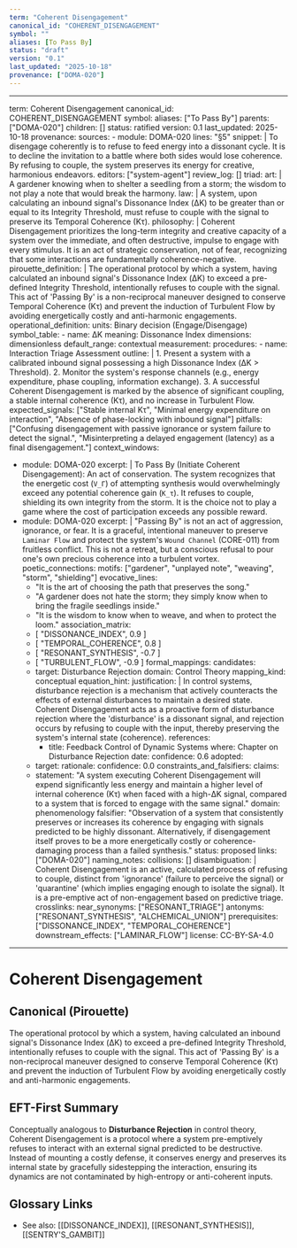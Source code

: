```yaml
---
term: "Coherent Disengagement"
canonical_id: "COHERENT_DISENGAGEMENT"
symbol: ""
aliases: [To Pass By]
status: "draft"
version: "0.1"
last_updated: "2025-10-18"
provenance: ["DOMA-020"]
---
```


---
term: Coherent Disengagement
canonical_id: COHERENT_DISENGAGEMENT
symbol: 
aliases: ["To Pass By"]
parents: ["DOMA-020"]
children: []
status: ratified
version: 0.1
last_updated: 2025-10-18
provenance:
  sources:
    - module: DOMA-020
      lines: "§5"
      snippet: |
        To disengage coherently is to refuse to feed energy into a dissonant cycle. It is to decline the invitation to a battle where both sides would lose coherence. By refusing to couple, the system preserves its energy for creative, harmonious endeavors.
  editors: ["system-agent"]
  review_log: []
triad:
  art: |
    A gardener knowing when to shelter a seedling from a storm; the wisdom to not play a note that would break the harmony.
  law: |
    A system, upon calculating an inbound signal's Dissonance Index (ΔK) to be greater than or equal to its Integrity Threshold, must refuse to couple with the signal to preserve its Temporal Coherence (Kτ).
  philosophy: |
    Coherent Disengagement prioritizes the long-term integrity and creative capacity of a system over the immediate, and often destructive, impulse to engage with every stimulus. It is an act of strategic conservation, not of fear, recognizing that some interactions are fundamentally coherence-negative.
pirouette_definition: |
  The operational protocol by which a system, having calculated an inbound signal's Dissonance Index (ΔK) to exceed a pre-defined Integrity Threshold, intentionally refuses to couple with the signal. This act of 'Passing By' is a non-reciprocal maneuver designed to conserve Temporal Coherence (Kτ) and prevent the induction of Turbulent Flow by avoiding energetically costly and anti-harmonic engagements.
operational_definition:
  units: Binary decision (Engage/Disengage)
  symbol_table:
    - name: ΔK
      meaning: Dissonance Index
      dimensions: dimensionless
      default_range: contextual
  measurement:
    procedures:
      - name: Interaction Triage Assessment
        outline: |
          1. Present a system with a calibrated inbound signal possessing a high Dissonance Index (ΔK > Threshold).
          2. Monitor the system's response channels (e.g., energy expenditure, phase coupling, information exchange).
          3. A successful Coherent Disengagement is marked by the absence of significant coupling, a stable internal coherence (Kτ), and no increase in Turbulent Flow.
        expected_signals: ["Stable internal Kτ", "Minimal energy expenditure on interaction", "Absence of phase-locking with inbound signal"]
        pitfalls: ["Confusing disengagement with passive ignorance or system failure to detect the signal.", "Misinterpreting a delayed engagement (latency) as a final disengagement."]
context_windows:
  - module: DOMA-020
    excerpt: |
      To Pass By (Initiate Coherent Disengagement): An act of conservation. The system recognizes that the energetic cost (`V_Γ`) of attempting synthesis would overwhelmingly exceed any potential coherence gain (`K_τ`). It refuses to couple, shielding its own integrity from the storm. It is the choice not to play a game where the cost of participation exceeds any possible reward.
  - module: DOMA-020
    excerpt: |
      "Passing By" is not an act of aggression, ignorance, or fear. It is a graceful, intentional maneuver to preserve `Laminar Flow` and protect the system's `Wound Channel` (CORE-011) from fruitless conflict. This is not a retreat, but a conscious refusal to pour one's own precious coherence into a turbulent vortex.
poetic_connections:
  motifs: ["gardener", "unplayed note", "weaving", "storm", "shielding"]
  evocative_lines:
    - "It is the art of choosing the path that preserves the song."
    - "A gardener does not hate the storm; they simply know when to bring the fragile seedlings inside."
    - "It is the wisdom to know when to weave, and when to protect the loom."
  association_matrix:
    - [ "DISSONANCE_INDEX", 0.9 ]
    - [ "TEMPORAL_COHERENCE", 0.8 ]
    - [ "RESONANT_SYNTHESIS", -0.7 ]
    - [ "TURBULENT_FLOW", -0.9 ]
formal_mappings:
  candidates:
    - target: Disturbance Rejection
      domain: Control Theory
      mapping_kind: conceptual
      equation_hint:
      justification: |
        In control systems, disturbance rejection is a mechanism that actively counteracts the effects of external disturbances to maintain a desired state. Coherent Disengagement acts as a proactive form of disturbance rejection where the 'disturbance' is a dissonant signal, and rejection occurs by refusing to couple with the input, thereby preserving the system's internal state (coherence).
      references:
        - title: Feedback Control of Dynamic Systems
          where: Chapter on Disturbance Rejection
          date: 
      confidence: 0.6
  adopted:
    - target: 
      rationale: 
      confidence: 0.0
constraints_and_falsifiers:
  claims:
    - statement: "A system executing Coherent Disengagement will expend significantly less energy and maintain a higher level of internal coherence (Kτ) when faced with a high-ΔK signal, compared to a system that is forced to engage with the same signal."
      domain: phenomenology
      falsifier: "Observation of a system that consistently preserves or increases its coherence by engaging with signals predicted to be highly dissonant. Alternatively, if disengagement itself proves to be a more energetically costly or coherence-damaging process than a failed synthesis."
      status: proposed
      links: ["DOMA-020"]
naming_notes:
  collisions: []
  disambiguation: |
    Coherent Disengagement is an active, calculated process of refusing to couple, distinct from 'ignorance' (failure to perceive the signal) or 'quarantine' (which implies engaging enough to isolate the signal). It is a pre-emptive act of non-engagement based on predictive triage.
crosslinks:
  near_synonyms: ["RESONANT_TRIAGE"]
  antonyms: ["RESONANT_SYNTHESIS", "ALCHEMICAL_UNION"]
  prerequisites: ["DISSONANCE_INDEX", "TEMPORAL_COHERENCE"]
  downstream_effects: ["LAMINAR_FLOW"]
license: CC-BY-SA-4.0
---

# Coherent Disengagement

## Canonical (Pirouette)
The operational protocol by which a system, having calculated an inbound signal's Dissonance Index (ΔK) to exceed a pre-defined Integrity Threshold, intentionally refuses to couple with the signal. This act of 'Passing By' is a non-reciprocal maneuver designed to conserve Temporal Coherence (Kτ) and prevent the induction of Turbulent Flow by avoiding energetically costly and anti-harmonic engagements.

## EFT-First Summary
Conceptually analogous to **Disturbance Rejection** in control theory, Coherent Disengagement is a protocol where a system pre-emptively refuses to interact with an external signal predicted to be destructive. Instead of mounting a costly defense, it conserves energy and preserves its internal state by gracefully sidestepping the interaction, ensuring its dynamics are not contaminated by high-entropy or anti-coherent inputs.

## Glossary Links
- See also: [[DISSONANCE_INDEX]], [[RESONANT_SYNTHESIS]], [[SENTRY'S_GAMBIT]]